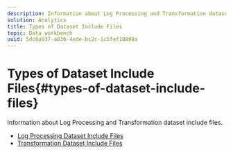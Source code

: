 ```yaml
---
description: Information about Log Processing and Transformation dataset include files.
solution: Analytics
title: Types of Dataset Include Files
topic: Data workbench
uuid: 5dc0a937-a036-4ede-bc2c-1c5fef10808a
---
```


# Types of Dataset Include Files{#types-of-dataset-include-files}

Information about Log Processing and Transformation dataset include files.

* [Log Processing Dataset Include Files](../../../../home/c-dataset-const-proc/c-dataset-inc-files/c-types-dataset-inc-files/c-log-proc-dataset-inc-files/c-log-proc-dataset-inc-files.md#concept-999475a22519432e98844622ca95b6ab) 
* [Transformation Dataset Include Files](../../../../home/c-dataset-const-proc/c-dataset-inc-files/c-types-dataset-inc-files/c-trans-dataset-inc-files.md#concept-c64aa78ed9ce40b8a0f4932c82ff5ace)


